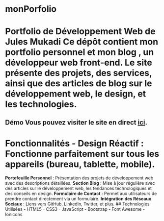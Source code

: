 # monPorfolio
# Portfolio de Développement Web de Jules Mukadi Ce dépôt contient mon portfolio personnel et mon blog , un développeur web front-end. Le site présente des projets, des services, ainsi que des articles de blog sur le développement web, le design, et les technologies.

## Démo Vous pouvez visiter le site en direct [ici](https://julesdevx.github.io/monPorfolio/).
# Fonctionnalités - **Design Réactif** : Fonctionne parfaitement sur tous les appareils (bureau, tablette, mobile).
**Portefeuille Personnel** : Présentation des projets de développement web avec des descriptions détaillées. 
**Section Blog** : Mise à jour régulière avec des articles sur le développement web, les tendances technologiques et des conseils en design. 
**Formulaire de Contact** : Permet aux utilisateurs de prendre contact directement via un formulaire. 
**Intégration des Réseaux Sociaux** : Liens vers GitHub, LinkedIn, Twitter, et plus. ## Technologies Utilisées - HTML5 - CSS3 - JavaScript - Bootstrap - Font Awesome - Ionicons
